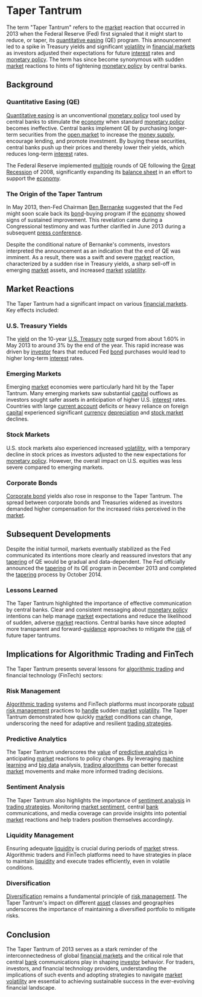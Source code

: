# Taper Tantrum

The term "Taper Tantrum" refers to the [market](../m/market.md) reaction that occurred in 2013 when the Federal Reserve (Fed) first signaled that it might start to reduce, or taper, its [quantitative easing](../q/quantitative_easing.md) (QE) program. This announcement led to a spike in Treasury yields and significant [volatility](../v/volatility.md) in [financial markets](../f/financial_market.md) as investors adjusted their expectations for future [interest](../i/interest.md) rates and [monetary policy](../m/monetary_policy.md). The term has since become synonymous with sudden [market](../m/market.md) reactions to hints of tightening [monetary policy](../m/monetary_policy.md) by central banks.

## Background

### Quantitative Easing (QE)

[Quantitative easing](../q/quantitative_easing.md) is an unconventional [monetary policy](../m/monetary_policy.md) tool used by central banks to stimulate the [economy](../e/economy.md) when standard [monetary policy](../m/monetary_policy.md) becomes ineffective. Central banks implement QE by purchasing longer-term securities from the [open market](../o/open_market.md) to increase the [money supply](../m/money_supply.md), encourage lending, and promote investment. By buying these securities, central banks push up their prices and thereby lower their yields, which reduces long-term [interest](../i/interest.md) rates.

The Federal Reserve implemented [multiple](../m/multiple.md) rounds of QE following the [Great Recession](../g/great_recession.md) of 2008, significantly expanding its [balance sheet](../b/balance_sheet.md) in an effort to support the [economy](../e/economy.md).

### The Origin of the Taper Tantrum

In May 2013, then-Fed Chairman [Ben Bernanke](../b/ben_bernanke.md) suggested that the Fed might soon scale back its [bond](../b/bond.md)-buying program if the [economy](../e/economy.md) showed signs of sustained improvement. This revelation came during a Congressional testimony and was further clarified in June 2013 during a subsequent [press conference](../p/press_conference.md).

Despite the conditional nature of Bernanke's comments, investors interpreted the announcement as an indication that the end of QE was imminent. As a result, there was a swift and severe [market](../m/market.md) reaction, characterized by a sudden rise in Treasury yields, a sharp sell-off in emerging [market](../m/market.md) assets, and increased [market](../m/market.md) [volatility](../v/volatility.md).

## Market Reactions

The Taper Tantrum had a significant impact on various [financial markets](../f/financial_market.md). Key effects included:

### U.S. Treasury Yields

The [yield](../y/yield.md) on the 10-year [U.S. Treasury](../u/u.s._treasury.md) [note](../n/note.md) surged from about 1.60% in May 2013 to around 3% by the end of the year. This rapid increase was driven by [investor](../i/investor.md) fears that reduced Fed [bond](../b/bond.md) purchases would lead to higher long-term [interest](../i/interest.md) rates.

### Emerging Markets

Emerging [market](../m/market.md) economies were particularly hard hit by the Taper Tantrum. Many emerging markets saw substantial [capital](../c/capital.md) outflows as investors sought safer assets in anticipation of higher U.S. [interest](../i/interest.md) rates. Countries with large [current account](../c/current_account.md) deficits or heavy reliance on foreign [capital](../c/capital.md) experienced significant [currency](../c/currency.md) [depreciation](../d/depreciation.md) and [stock market](../s/stock_market.md) declines.

### Stock Markets

U.S. stock markets also experienced increased [volatility](../v/volatility.md), with a temporary decline in stock prices as investors adjusted to the new expectations for [monetary policy](../m/monetary_policy.md). However, the overall impact on U.S. equities was less severe compared to emerging markets.

### Corporate Bonds

[Corporate bond](../c/corporate_bond.md) yields also rose in response to the Taper Tantrum. The spread between corporate bonds and Treasuries widened as investors demanded higher compensation for the increased risks perceived in the [market](../m/market.md).

## Subsequent Developments

Despite the initial turmoil, markets eventually stabilized as the Fed communicated its intentions more clearly and reassured investors that any [tapering](../t/tapering.md) of QE would be gradual and data-dependent. The Fed officially announced the [tapering](../t/tapering.md) of its QE program in December 2013 and completed the [tapering](../t/tapering.md) process by October 2014.

### Lessons Learned

The Taper Tantrum highlighted the importance of effective communication by central banks. Clear and consistent messaging about [monetary policy](../m/monetary_policy.md) intentions can help manage [market](../m/market.md) expectations and reduce the likelihood of sudden, adverse [market](../m/market.md) reactions. Central banks have since adopted more transparent and forward-[guidance](../g/guidance.md) approaches to mitigate the [risk](../r/risk.md) of future taper tantrums.

## Implications for Algorithmic Trading and FinTech

The Taper Tantrum presents several lessons for [algorithmic trading](../a/accountability.md) and financial technology (FinTech) sectors:

### Risk Management

[Algorithmic trading](../a/accountability.md) systems and FinTech platforms must incorporate [robust](../r/robust.md) [risk management](../r/risk_management.md) practices to [handle](../h/handle.md) sudden [market](../m/market.md) [volatility](../v/volatility.md). The Taper Tantrum demonstrated how quickly [market](../m/market.md) conditions can change, underscoring the need for adaptive and resilient [trading strategies](../t/trading_strategies.md).

### Predictive Analytics

The Taper Tantrum underscores the [value](../v/value.md) of [predictive analytics](../p/predictive_analytics.md) in anticipating [market](../m/market.md) reactions to policy changes. By leveraging [machine learning](../m/machine_learning.md) and [big data](../b/big_data_in_trading.md) analysis, [trading algorithms](../t/trading_algorithms.md) can better forecast [market](../m/market.md) movements and make more informed trading decisions.

### Sentiment Analysis

The Taper Tantrum also highlights the importance of [sentiment analysis](../s/sentiment_analysis.md) in [trading strategies](../t/trading_strategies.md). Monitoring [market sentiment](../m/market_sentiment.md), central [bank](../b/bank.md) communications, and media coverage can provide insights into potential [market](../m/market.md) reactions and help traders position themselves accordingly.

### Liquidity Management

Ensuring adequate [liquidity](../l/liquidity.md) is crucial during periods of [market](../m/market.md) stress. Algorithmic traders and FinTech platforms need to have strategies in place to maintain [liquidity](../l/liquidity.md) and execute trades efficiently, even in volatile conditions.

### Diversification

[Diversification](../d/diversification.md) remains a fundamental principle of [risk management](../r/risk_management.md). The Taper Tantrum's impact on different [asset](../a/asset.md) classes and geographies underscores the importance of maintaining a diversified portfolio to mitigate risks.

## Conclusion

The Taper Tantrum of 2013 serves as a stark reminder of the interconnectedness of global [financial markets](../f/financial_market.md) and the critical role that central [bank](../b/bank.md) communications play in shaping [investor](../i/investor.md) behavior. For traders, investors, and financial technology providers, understanding the implications of such events and adopting strategies to navigate [market](../m/market.md) [volatility](../v/volatility.md) are essential to achieving sustainable success in the ever-evolving financial landscape.